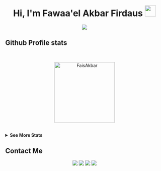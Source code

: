 <h1 align="center">Hi, I'm Fawaa'el Akbar Firdaus <img src="https://media.giphy.com/media/hvRJCLFzcasrR4ia7z/giphy.gif" width="35"></h1>

<p align="center">
  <a href="https://github.com/DenverCoder1/readme-typing-svg"><img src="https://readme-typing-svg.herokuapp.com?lines=Computer%20Science%20Student;Technology%20Enthusiast;&center=true&width=500&height=50"></a>
</p>

## Github Profile stats
<br/>
  <p align="center">
    <a href="https://github.com/FaisAkbar"><img align="center" src="https://github-readme-stats.vercel.app/api?username=FaisAkbar&show_icons=true&locale=en&theme=algolia" alt="FaisAkbar" height="192px"/></a>
	</p>
<br/>

<details>
  <summary><b>See More Stats </b></summary>
  <br/>
  <p align="center"><img align="center" src="https://github-readme-streak-stats.herokuapp.com/?user=FaisAkbar&theme=algolia" alt="FaisAkbar" /></p>
  <p  align="center"><img src="https://github-readme-stats.vercel.app/api/top-langs?username=FaisAkbar&show_icons=true&locale=en&layout=compact&theme=algolia" alt="FaisAkbar" height="192px"/></p>
  <br/>
</details>

## Contact Me
<p align="center">
  <a href="https://www.linkedin.com/in/fawaa-el-akbar-firdaus-52b26317b/"><img src="https://img.shields.io/badge/Linkedin-%230077B5.svg?style=for-the-badge&logo=linkedin&logoColor=white"/></a>
  <a href="-"><img src="https://img.shields.io/badge/<>-FE7A16?style=for-the-badge&logo=stack-overflow&logoColor=white"/></a>
  <a href="https://www.facebook.com/profile.php?id=100011173840317"><img src="https://img.shields.io/badge/<>-%23034EFC.svg?&style=for-the-badge&logo=Facebook&logoColor=white"/></a>
  <a href="https://www.instagram.com/fais.akbar13/"><img src="https://img.shields.io/badge/<>-%23E4405F.svg?&style=for-the-badge&logo=Instagram&logoColor=white"/></a>
</p>

<!--
**Dimas-Saputra-Me/Dimas-Saputra-Me** is a ✨ _special_ ✨ repository because its `README.md` (this file) appears on your GitHub profile.

Here are some ideas to get you started:

- 🔭 I’m currently working on ...
- 🌱 I’m currently learning ...
- 👯 I’m looking to collaborate on ...
- 🤔 I’m looking for help with ...
- 💬 Ask me about ...
- 📫 How to reach me: ...
- 😄 Pronouns: ...
- ⚡ Fun fact: ...
-->
